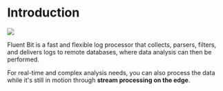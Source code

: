 # Introduction

![](https://github.com/fluent/fluent-bit-docs/tree/6bc4af039821d9e8bc1636797a25ad23b52a511f/stream-processing/imgs/stream_processor.png)

Fluent Bit is a fast and flexible log processor that collects, parsers, filters, and delivers logs to remote databases, where data analysis can then be performed.

For real-time and complex analysis needs, you can also process the data while it's still in motion through **stream processing on the edge**.
